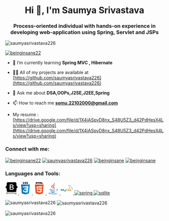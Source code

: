 <h1 align="center">Hi 👋, I'm Saumya Srivastava</h1>
<h3 align="center">Process-oriented individual with hands-on experience in developing web-application using Spring, Servlet and JSPs</h3>

<p align="left"> <img src="https://komarev.com/ghpvc/?username=saumyasrivastava226&label=Profile%20views&color=0e75b6&style=flat" alt="saumyasrivastava226" /> </p>

<p align="left"> <a href="https://twitter.com/beinginsane22" target="blank"><img src="https://img.shields.io/twitter/follow/beinginsane22?logo=twitter&style=for-the-badge" alt="beinginsane22" /></a> </p>

- 🌱 I’m currently learning **Spring MVC , Hibernate**

- 👨‍💻 All of my projects are available at [https://github.com/saumyasrivastava226](https://github.com/saumyasrivastava226)

- 💬 Ask me about **DSA,OOPs,J2SE,J2EE,Spring**

- 📫 How to reach me **somu.22102000@gmail.com**

- My resume : [https://drive.google.com/file/d/1X4iASpvD8nx_S48U5Z3_d42PdHesX4Ls/view?usp=sharing](https://drive.google.com/file/d/1X4iASpvD8nx_S48U5Z3_d42PdHesX4Ls/view?usp=sharing)

<h3 align="left">Connect with me:</h3>
<p align="left">
<a href="https://twitter.com/beinginsane22" target="blank"><img align="center" src="https://raw.githubusercontent.com/rahuldkjain/github-profile-readme-generator/master/src/images/icons/Social/twitter.svg" alt="beinginsane22" height="30" width="40" /></a>
<a href="https://linkedin.com/in/saumyasrivastava226" target="blank"><img align="center" src="https://raw.githubusercontent.com/rahuldkjain/github-profile-readme-generator/master/src/images/icons/Social/linked-in-alt.svg" alt="saumyasrivastava226" height="30" width="40" /></a>
<a href="https://www.hackerrank.com/beinginsane" target="blank"><img align="center" src="https://raw.githubusercontent.com/rahuldkjain/github-profile-readme-generator/master/src/images/icons/Social/hackerrank.svg" alt="beinginsane" height="30" width="40" /></a>
<a href="https://www.leetcode.com/beinginsane" target="blank"><img align="center" src="https://raw.githubusercontent.com/rahuldkjain/github-profile-readme-generator/master/src/images/icons/Social/leet-code.svg" alt="beinginsane" height="30" width="40" /></a>
</p>

<h3 align="left">Languages and Tools:</h3>
<p align="left"> <a href="https://getbootstrap.com" target="_blank" rel="noreferrer"> <img src="https://raw.githubusercontent.com/devicons/devicon/master/icons/bootstrap/bootstrap-plain-wordmark.svg" alt="bootstrap" width="40" height="40"/> </a> <a href="https://www.w3schools.com/css/" target="_blank" rel="noreferrer"> <img src="https://raw.githubusercontent.com/devicons/devicon/master/icons/css3/css3-original-wordmark.svg" alt="css3" width="40" height="40"/> </a> <a href="https://www.w3.org/html/" target="_blank" rel="noreferrer"> <img src="https://raw.githubusercontent.com/devicons/devicon/master/icons/html5/html5-original-wordmark.svg" alt="html5" width="40" height="40"/> </a> <a href="https://www.java.com" target="_blank" rel="noreferrer"> <img src="https://raw.githubusercontent.com/devicons/devicon/master/icons/java/java-original.svg" alt="java" width="40" height="40"/> </a> <a href="https://www.mysql.com/" target="_blank" rel="noreferrer"> <img src="https://raw.githubusercontent.com/devicons/devicon/master/icons/mysql/mysql-original-wordmark.svg" alt="mysql" width="40" height="40"/> </a> <a href="https://spring.io/" target="_blank" rel="noreferrer"> <img src="https://www.vectorlogo.zone/logos/springio/springio-icon.svg" alt="spring" width="40" height="40"/> </a> <a href="https://www.sqlite.org/" target="_blank" rel="noreferrer"> <img src="https://www.vectorlogo.zone/logos/sqlite/sqlite-icon.svg" alt="sqlite" width="40" height="40"/> </a> </p>

<p><img align="left" src="https://github-readme-stats.vercel.app/api/top-langs?username=saumyasrivastava226&show_icons=true&locale=en&layout=compact" alt="saumyasrivastava226" /></p>

<p>&nbsp;<img align="center" src="https://github-readme-stats.vercel.app/api?username=saumyasrivastava226&show_icons=true&locale=en" alt="saumyasrivastava226" /></p>

<p><img align="center" src="https://github-readme-streak-stats.herokuapp.com/?user=saumyasrivastava226&" alt="saumyasrivastava226" /></p>
